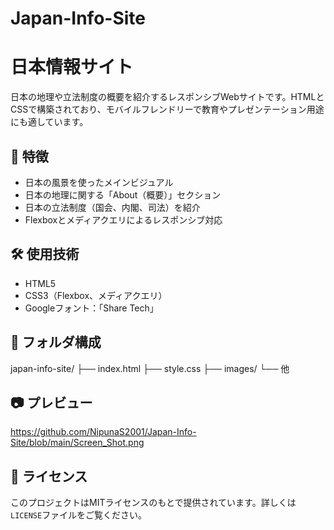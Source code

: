 # Japan-Info-Site

# 日本情報サイト

日本の地理や立法制度の概要を紹介するレスポンシブWebサイトです。HTMLとCSSで構築されており、モバイルフレンドリーで教育やプレゼンテーション用途にも適しています。

## 📸 特徴

- 日本の風景を使ったメインビジュアル
- 日本の地理に関する「About（概要）」セクション
- 日本の立法制度（国会、内閣、司法）を紹介
- Flexboxとメディアクエリによるレスポンシブ対応

## 🛠 使用技術

- HTML5
- CSS3（Flexbox、メディアクエリ）
- Googleフォント：「Share Tech」

## 📂 フォルダ構成

japan-info-site/
├── index.html
├── style.css
├── images/
└── 他



## 📷 プレビュー

https://github.com/NipunaS2001/Japan-Info-Site/blob/main/Screen_Shot.png

## 📜 ライセンス

このプロジェクトはMITライセンスのもとで提供されています。詳しくは`LICENSE`ファイルをご覧ください。
